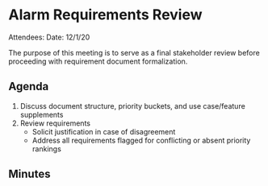 # Alarm Requirements Review

Attendees:
Date: 12/1/20

The purpose of this meeting is to serve as a final stakeholder review before proceeding with requirement document formalization.

## Agenda
1. Discuss document structure, priority buckets, and use case/feature supplements
2. Review requirements
    * Solicit justification in case of disagreement
    * Address all requirements flagged for conflicting or absent priority rankings

## Minutes